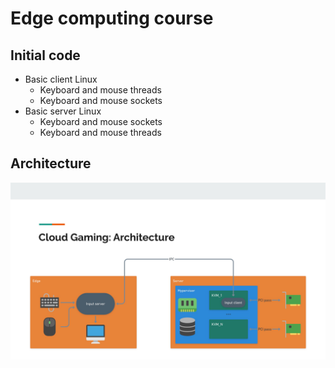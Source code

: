 # Edge computing course

## Initial code
- Basic client Linux
    - Keyboard and mouse threads
    - Keyboard and mouse sockets
- Basic server Linux
    - Keyboard and mouse sockets
    - Keyboard and mouse threads


## Architecture
![alt text](https://raw.githubusercontent.com/VitorRamos/cloud_gaming/master/architecture.png)
